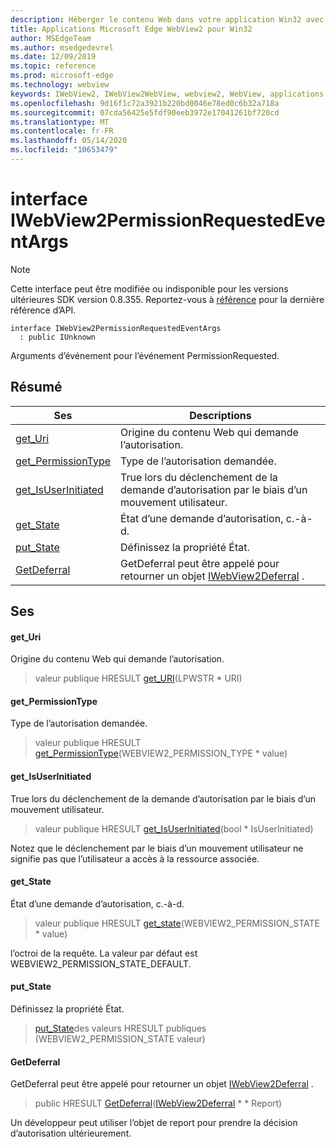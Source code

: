 ```yaml
---
description: Héberger le contenu Web dans votre application Win32 avec le contrôle Microsoft Edge WebView2
title: Applications Microsoft Edge WebView2 pour Win32
author: MSEdgeTeam
ms.author: msedgedevrel
ms.date: 12/09/2019
ms.topic: reference
ms.prod: microsoft-edge
ms.technology: webview
keywords: IWebView2, IWebView2WebView, webview2, WebView, applications Win32, Win32, Edge
ms.openlocfilehash: 9d16f1c72a3921b220bd0046e78ed0c6b32a718a
ms.sourcegitcommit: 07cda56425e5fdf90eeb3972e17041261bf720cd
ms.translationtype: MT
ms.contentlocale: fr-FR
ms.lasthandoff: 05/14/2020
ms.locfileid: "10653479"
---
```

# interface IWebView2PermissionRequestedEventArgs 

> [!NOTE]
> Cette interface peut être modifiée ou indisponible pour les versions ultérieures SDK version 0.8.355. Reportez-vous à [référence](../../../webview2-api-reference.md) pour la dernière référence d’API.

```
interface IWebView2PermissionRequestedEventArgs
  : public IUnknown
```

Arguments d’événement pour l’événement PermissionRequested.

## Résumé

 Ses                        | Descriptions
--------------------------------|---------------------------------------------
[get_Uri](#get_uri) | Origine du contenu Web qui demande l’autorisation.
[get_PermissionType](#get_permissiontype) | Type de l’autorisation demandée.
[get_IsUserInitiated](#get_isuserinitiated) | True lors du déclenchement de la demande d’autorisation par le biais d’un mouvement utilisateur.
[get_State](#get_state) | État d’une demande d’autorisation, c.-à-d.
[put_State](#put_state) | Définissez la propriété État.
[GetDeferral](#getdeferral) | GetDeferral peut être appelé pour retourner un objet [IWebView2Deferral](IWebView2Deferral.md) .

## Ses

#### get_Uri 

Origine du contenu Web qui demande l’autorisation.

> valeur publique HRESULT [get_URI](#get_uri)(LPWSTR * URI)

#### get_PermissionType 

Type de l’autorisation demandée.

> valeur publique HRESULT [get_PermissionType](#get_permissiontype)(WEBVIEW2_PERMISSION_TYPE * value)

#### get_IsUserInitiated 

True lors du déclenchement de la demande d’autorisation par le biais d’un mouvement utilisateur.

> valeur publique HRESULT [get_IsUserInitiated](#get_isuserinitiated)(bool * IsUserInitiated)

Notez que le déclenchement par le biais d’un mouvement utilisateur ne signifie pas que l’utilisateur a accès à la ressource associée.

#### get_State 

État d’une demande d’autorisation, c.-à-d.

> valeur publique HRESULT [get_state](#get_state)(WEBVIEW2_PERMISSION_STATE * value)

l’octroi de la requête. La valeur par défaut est WEBVIEW2_PERMISSION_STATE_DEFAULT.

#### put_State 

Définissez la propriété État.

> [put_State](#put_state)des valeurs HRESULT publiques (WEBVIEW2_PERMISSION_STATE valeur)

#### GetDeferral 

GetDeferral peut être appelé pour retourner un objet [IWebView2Deferral](IWebView2Deferral.md) .

> public HRESULT [GetDeferral](#getdeferral)([IWebView2Deferral](IWebView2Deferral.md) * * Report)

Un développeur peut utiliser l’objet de report pour prendre la décision d’autorisation ultérieurement.

